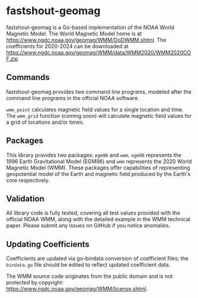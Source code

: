 # fastshout-geomag
fastshout-geomag is a Go-based implementation of the NOAA World Magnetic Model.
The World Magnetic Model home is at https://www.ngdc.noaa.gov/geomag/WMM/DoDWMM.shtml.
The coefficients for 2020-2024 can be downloaded at https://www.ngdc.noaa.gov/geomag/WMM/data/WMM2020/WMM2020COF.zip

## Commands
fastshout-geomag provides two command line programs, modeled after the command line programs in the official NOAA software.

`wmm_point` calculates magnetic field values for a single location and time.
The `wmm_grid` function (coming soon) will calculate magnetic field values for a grid of locations and/or times.

## Packages
This library provides two packages: `egm96` and `wmm`. `egm96` represents the 1996 Earth Gravitational Model (EGM96) and `wmm` represents the 2020 World Magnetic Model (WMM). These packages offer capabilities of representing geopotential model of the Earth and magnetic field produced by the Earth's core respectively.

## Validation
All library code is fully tested, covering all test values provided with the official NOAA WMM, along with the detailed example in the WMM technical paper. Please submit any issues on GitHub if you notice anomalies.

## Updating Coefficients
Coefficients are updated via go-bindata conversion of coefficient files; the `bindata.go` file should be edited to reflect updated coefficient data.

The WMM source code originates from the public domain and is not protected by copyright: https://www.ngdc.noaa.gov/geomag/WMM/license.shtml.